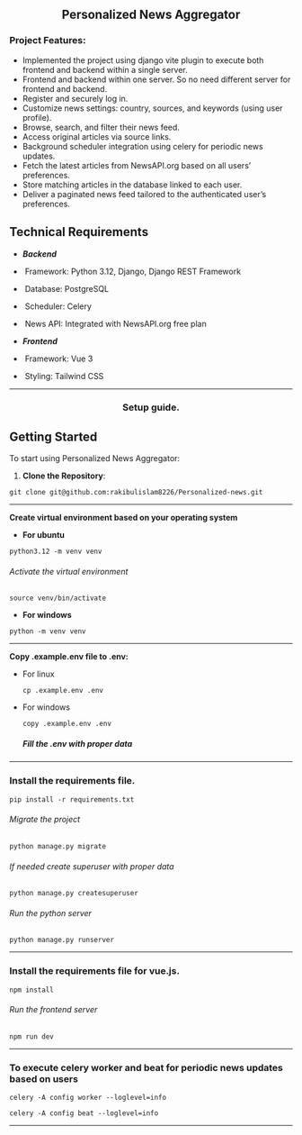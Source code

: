 <div align="center">
  <h2>Personalized News Aggregator</h2>
</div>

### Project Features:
* Implemented the project using django vite plugin to execute both frontend and backend within a single server.
* Frontend and backend within one server. So no need different server for frontend and backend.
* Register and securely log in.​
* Customize news settings: country, sources, and keywords (using user profile).
* Browse, search, and filter their news feed.
* Access original articles via source links.​
* Background scheduler integration using celery for periodic news updates.​
* Fetch the latest articles from NewsAPI.org based on all users’ preferences.​
* Store matching articles in the database linked to each user.
* Deliver a paginated news feed tailored to the authenticated user’s preferences.


## Technical Requirements
 * ***Backend***
 * ​ Framework: Python 3.12, Django, Django REST Framework​
 * ​ Database: PostgreSQL​ 
 * ​ Scheduler: Celery
 * ​ News API: Integrated with NewsAPI.org free plan 

 * ***​Frontend***
  * ​ Framework: Vue 3​
  * ​ Styling: Tailwind CSS
---

<div align="center">
  <h3>Setup guide.</h3>
</div>

## Getting Started

To start using Personalized News Aggregator:

1. **Clone the Repository**:
 ```shell
git clone git@github.com:rakibulislam8226/Personalized-news.git
  ```

---
**Create virtual environment based on your operating system**
 * **For ubuntu**
 ```shell
python3.12 -m venv venv
  ```

  ###### Activate the virtual environment
 ```shell
source venv/bin/activate
  ```
 * **For windows**
 ```shell
python -m venv venv
  ```

---
**Copy .example.env file to .env:**

  * For linux
    ```shell
    cp .example.env .env
    ```
  * For windows
    ```shell
    copy .example.env .env
    ```
    ##### Fill the .env with proper data

---
### Install the requirements file.
```
pip install -r requirements.txt
```

  ###### Migrate the project
 ```shell
python manage.py migrate
  ```
  ###### If needed create superuser with proper data
  ```
  python manage.py createsuperuser
  ```
  ###### Run the python server
 ```shell
python manage.py runserver
  ```
---
### Install the requirements file for vue.js.
```
npm install
```
  ###### Run the frontend server
 ```shell
npm run dev
  ```
---
### To execute celery worker and beat for periodic news updates based on users
```
celery -A config worker --loglevel=info
```
```
celery -A config beat --loglevel=info
```
---
